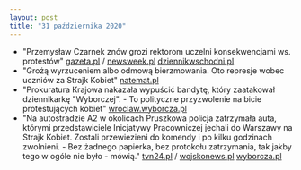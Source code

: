```yaml
---
layout: post
title: "31 października 2020"
---
```


- "Przemysław Czarnek znów grozi rektorom uczelni konsekwencjami ws. protestów"
  [gazeta.pl](https://wiadomosci.gazeta.pl/wiadomosci/7,114884,26466837,przemyslaw-czarnek-znow-grozi-rektorom-uczelni-konsekwencjami.html)
  / [newsweek.pl](https://www.newsweek.pl/opinie/przemyslaw-czarnek-grozi-uczelniom-skandaliczne-slowa-ministra/r609hw9)
  [dziennikwschodni.pl](https://www.dziennikwschodni.pl/polityka/minister-czarnek-chce-karac-uczelnie-za-zachecanie-do-udzialu-w-protestach,n,1000277319.html)
- "Grożą wyrzuceniem albo odmową bierzmowania. Oto represje wobec uczniów za Strajk Kobiet"
  [natemat.pl](https://natemat.pl/325211,uczniowie-i-protesty-kobiet-niektorzy-nauczyciele-i-katecheci-strasza)
- "Prokuratura Krajowa nakazała wypuścić bandytę, który zaatakował dziennikarkę "Wyborczej". - To polityczne przyzwolenie na bicie protestujących kobiet"
  [wroclaw.wyborcza.pl](https://wroclaw.wyborcza.pl/wroclaw/7,35771,26464837,kibol-atakujacy-dziennikarke-wyborczej-na-wolnosci-prokuratura.html)
- "Na autostradzie A2 w okolicach Pruszkowa policja zatrzymała auta, którymi przedstawiciele Inicjatywy Pracowniczej jechali do Warszawy na Strajk Kobiet. Zostali przewiezieni do komendy i po kilku godzinach zwolnieni. - Bez żadnego papierka, bez protokołu zatrzymania, tak jakby tego w ogóle nie było - mówią."
  [tvn24.pl](https://tvn24.pl/najnowsze/pruszkow-jechali-na-protest-zatrzymala-ich-policja-4738921)
  / [wojskonews.pl](https://www.wojskonews.pl/article,zwiazkowcy_zatrzymani_w_drodze_na_strajk_kobiet_w_warszawie_policja_zakula_ich_w_kajdanki_i_uwiezila.html)
  [wyborcza.pl](https://poznan.wyborcza.pl/poznan/7,36001,26466079,zwiazkowcy-zatrzymani-w-drodze-na-protest-w-warszawie-policja.html?disableRedirects=true)

